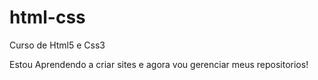 # html-css
 Curso de Html5 e Css3

 Estou Aprendendo a criar sites e agora vou gerenciar meus repositorios!
